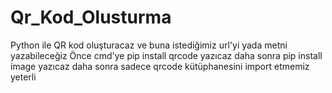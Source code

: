 # Qr_Kod_Olusturma
Python ile QR kod oluşturacaz ve buna istediğimiz url'yi yada metni yazabileceğiz  Önce cmd'ye pip install qrcode yazıcaz daha sonra pip install image yazıcaz daha sonra sadece qrcode kütüphanesini import etmemiz yeterli
